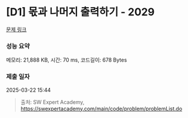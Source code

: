 # [D1] 몫과 나머지 출력하기 - 2029 

[문제 링크](https://swexpertacademy.com/main/code/problem/problemDetail.do?contestProbId=AV5QGNvKAtEDFAUq) 

### 성능 요약

메모리: 21,888 KB, 시간: 70 ms, 코드길이: 678 Bytes

### 제출 일자

2025-03-22 15:44



> 출처: SW Expert Academy, https://swexpertacademy.com/main/code/problem/problemList.do